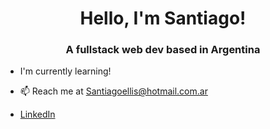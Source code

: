 <h1 align="center">Hello, I'm Santiago!</h1>
<h3 align="center">A fullstack web dev based in Argentina</h3>

- I'm currently learning!

- 📫 Reach me at Santiagoellis@hotmail.com.ar

- <a href="https://www.linkedin.com/in/santiago-ellis-b68738251/" target="blank">LinkedIn</a>
